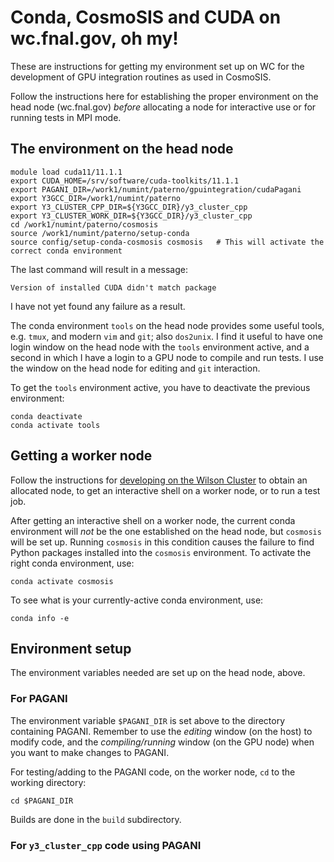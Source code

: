 # Conda, CosmoSIS and CUDA on wc.fnal.gov, oh my!

These are instructions for getting my environment set up on WC for the development
of GPU integration routines as used in CosmoSIS.

Follow the instructions here for establishing the proper environment on the head
node (wc.fnal.gov) *before* allocating a node for interactive use or for running
tests in MPI mode.

## The environment on the head node

    module load cuda11/11.1.1
    export CUDA_HOME=/srv/software/cuda-toolkits/11.1.1
    export PAGANI_DIR=/work1/numint/paterno/gpuintegration/cudaPagani
    export Y3GCC_DIR=/work1/numint/paterno
    export Y3_CLUSTER_CPP_DIR=${Y3GCC_DIR}/y3_cluster_cpp
    export Y3_CLUSTER_WORK_DIR=${Y3GCC_DIR}/y3_cluster_cpp 
    cd /work1/numint/paterno/cosmosis
    source /work1/numint/paterno/setup-conda
    source config/setup-conda-cosmosis cosmosis   # This will activate the correct conda environment

The last command will result in a message:

    Version of installed CUDA didn't match package

I have not yet found any failure as a result.

The conda environment `tools` on the head node provides some useful tools, e.g. `tmux`, and modern `vim` and `git`; also `dos2unix`.
I find it useful to have one login window on the head node with the `tools` environment active, and a second in which I have a
login to a GPU node to compile and run tests. I use the window on the head node for editing and `git` interaction.

To get the `tools` environment active, you have to deactivate the previous environment:

    conda deactivate
    conda activate tools

## Getting a worker node

Follow the instructions for [developing on the Wilson Cluster](developing-on-wc.md) to
obtain an allocated node, to get an interactive shell on a worker node, or to run a
test job.

After getting an interactive shell on a worker node, the current conda environment will *not*
be the one established on the head node, but `cosmosis` will be set up. Running `cosmosis` in
this condition causes the failure to find Python packages installed into the `cosmosis` environment.
To activate the right conda environment, use:

    conda activate cosmosis

To see what is your currently-active conda environment, use:

    conda info -e

## Environment setup

The environment variables needed are set up on the head node, above.

### For PAGANI

The environment variable `$PAGANI_DIR` is set above to the directory containing PAGANI.
Remember to use the *editing* window (on the host) to modify code, and the *compiling/running* window
(on the GPU node) when you want to make changes to PAGANI.

For testing/adding to the PAGANI code, on the worker node,
`cd` to the working directory:

    cd $PAGANI_DIR
 
Builds are done in the `build` subdirectory.

### For `y3_cluster_cpp` code using PAGANI
